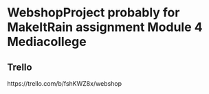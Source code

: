 <h1 text-align="center"> WebshopProject probably for MakeItRain assignment Module 4 Mediacollege </h1>

<h2 text-align="center"> Trello </h2>
<p text-align="center"> https://trello.com/b/fshKWZ8x/webshop </p>
